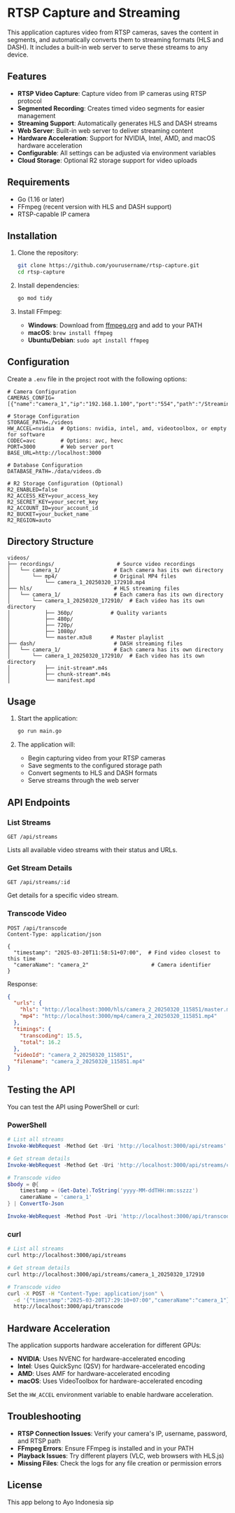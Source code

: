 # RTSP Capture and Streaming

This application captures video from RTSP cameras, saves the content in segments, and automatically converts them to streaming formats (HLS and DASH). It includes a built-in web server to serve these streams to any device.

## Features

- **RTSP Video Capture**: Capture video from IP cameras using RTSP protocol
- **Segmented Recording**: Creates timed video segments for easier management
- **Streaming Support**: Automatically generates HLS and DASH streams
- **Web Server**: Built-in web server to deliver streaming content
- **Hardware Acceleration**: Support for NVIDIA, Intel, AMD, and macOS hardware acceleration
- **Configurable**: All settings can be adjusted via environment variables
- **Cloud Storage**: Optional R2 storage support for video uploads

## Requirements

- Go (1.16 or later)
- FFmpeg (recent version with HLS and DASH support)
- RTSP-capable IP camera

## Installation

1. Clone the repository:
   ```bash
   git clone https://github.com/yourusername/rtsp-capture.git
   cd rtsp-capture
   ```

2. Install dependencies:
   ```bash
   go mod tidy
   ```

3. Install FFmpeg:
   - **Windows**: Download from [ffmpeg.org](https://ffmpeg.org/download.html) and add to your PATH
   - **macOS**: `brew install ffmpeg`
   - **Ubuntu/Debian**: `sudo apt install ffmpeg`

## Configuration

Create a `.env` file in the project root with the following options:

```env
# Camera Configuration
CAMERAS_CONFIG=[{"name":"camera_1","ip":"192.168.1.100","port":"554","path":"/Streaming/Channels/101","username":"admin","password":"password","enabled":true,"width":1920,"height":1080,"frame_rate":30}]

# Storage Configuration
STORAGE_PATH=./videos
HW_ACCEL=nvidia  # Options: nvidia, intel, amd, videotoolbox, or empty for software
CODEC=avc        # Options: avc, hevc
PORT=3000        # Web server port
BASE_URL=http://localhost:3000

# Database Configuration
DATABASE_PATH=./data/videos.db

# R2 Storage Configuration (Optional)
R2_ENABLED=false
R2_ACCESS_KEY=your_access_key
R2_SECRET_KEY=your_secret_key
R2_ACCOUNT_ID=your_account_id
R2_BUCKET=your_bucket_name
R2_REGION=auto
```

## Directory Structure

```
videos/
├── recordings/                    # Source video recordings
│   └── camera_1/                 # Each camera has its own directory
│       └── mp4/                  # Original MP4 files
│           └── camera_1_20250320_172910.mp4
├── hls/                          # HLS streaming files
│   └── camera_1/                 # Each camera has its own directory
│       └── camera_1_20250320_172910/  # Each video has its own directory
│           ├── 360p/            # Quality variants
│           ├── 480p/
│           ├── 720p/
│           ├── 1080p/
│           └── master.m3u8      # Master playlist
├── dash/                         # DASH streaming files
│   └── camera_1/                 # Each camera has its own directory
│       └── camera_1_20250320_172910/  # Each video has its own directory
│           ├── init-stream*.m4s
│           ├── chunk-stream*.m4s
│           └── manifest.mpd
```

## Usage

1. Start the application:
   ```bash
   go run main.go
   ```

2. The application will:
   - Begin capturing video from your RTSP cameras
   - Save segments to the configured storage path
   - Convert segments to HLS and DASH formats
   - Serve streams through the web server

## API Endpoints

### List Streams
```http
GET /api/streams
```

Lists all available video streams with their status and URLs.

### Get Stream Details
```http
GET /api/streams/:id
```

Get details for a specific video stream.

### Transcode Video
```http
POST /api/transcode
Content-Type: application/json

{
  "timestamp": "2025-03-20T11:58:51+07:00",  # Find video closest to this time
  "cameraName": "camera_2"                    # Camera identifier
}
```

Response:
```json
{
  "urls": {
    "hls": "http://localhost:3000/hls/camera_2_20250320_115851/master.m3u8",
    "mp4": "http://localhost:3000/mp4/camera_2_20250320_115851.mp4"
  },
  "timings": {
    "transcoding": 15.5,
    "total": 16.2
  },
  "videoId": "camera_2_20250320_115851",
  "filename": "camera_2_20250320_115851.mp4"
}
```

## Testing the API

You can test the API using PowerShell or curl:

### PowerShell
```powershell
# List all streams
Invoke-WebRequest -Method Get -Uri 'http://localhost:3000/api/streams'

# Get stream details
Invoke-WebRequest -Method Get -Uri 'http://localhost:3000/api/streams/camera_1_20250320_172910'

# Transcode video
$body = @{
    timestamp = (Get-Date).ToString('yyyy-MM-ddTHH:mm:sszzz')
    cameraName = 'camera_1'
} | ConvertTo-Json

Invoke-WebRequest -Method Post -Uri 'http://localhost:3000/api/transcode' -Body $body -ContentType 'application/json'
```

### curl
```bash
# List all streams
curl http://localhost:3000/api/streams

# Get stream details
curl http://localhost:3000/api/streams/camera_1_20250320_172910

# Transcode video
curl -X POST -H "Content-Type: application/json" \
  -d '{"timestamp":"2025-03-20T17:29:10+07:00","cameraName":"camera_1"}' \
  http://localhost:3000/api/transcode
```

## Hardware Acceleration

The application supports hardware acceleration for different GPUs:

- **NVIDIA**: Uses NVENC for hardware-accelerated encoding
- **Intel**: Uses QuickSync (QSV) for hardware-accelerated encoding
- **AMD**: Uses AMF for hardware-accelerated encoding
- **macOS**: Uses VideoToolbox for hardware-accelerated encoding

Set the `HW_ACCEL` environment variable to enable hardware acceleration.

## Troubleshooting

- **RTSP Connection Issues**: Verify your camera's IP, username, password, and RTSP path
- **FFmpeg Errors**: Ensure FFmpeg is installed and in your PATH
- **Playback Issues**: Try different players (VLC, web browsers with HLS.js)
- **Missing Files**: Check the logs for any file creation or permission errors

## License
This app belong to Ayo Indonesia
sip